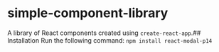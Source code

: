# simple-component-library
A library of React components created using `create-react-app`.## Installation
Run the following command:
`npm install react-modal-p14`